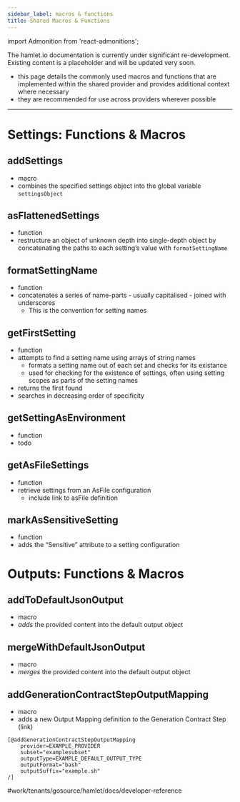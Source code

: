 ```yaml
---
sidebar_label: macros & functions
title: Shared Macros & Functions
---
```

import Admonition from 'react-admonitions';

<Admonition type="warning" title="Under Construction">
The hamlet.io documentation is currently under significant re-development. Existing content is a placeholder and will be updated very soon.
</Admonition>

* this page details the commonly used macros and functions that are implemented within the shared provider and provides additional context where necessary
* they are recommended for use across providers wherever possible

---
# Settings: Functions & Macros
## addSettings
* macro
* combines the specified settings object into the global variable  `settingsObject`

## asFlattenedSettings
* function
* restructure an object of unknown depth into single-depth object by concatenating the paths to each setting’s value with `formatSettingName`

## formatSettingName
* function
* concatenates a series of name-parts - usually capitalised - joined with underscores
	* This is the convention for setting names

## getFirstSetting
* function
* attempts to find a setting name using arrays of string names
	* formats a setting name out of each set and checks for its existance
	* used for checking for the existence of settings, often using setting scopes as parts of the setting names
* returns the first found
* searches in decreasing order of specificity

## getSettingAsEnvironment
* function
* todo

## getAsFileSettings
* function
* retrieve settings from an AsFile configuration
	* include link to asFile definition

## markAsSensitiveSetting
* function
* adds the “Sensitive” attribute to a setting configuration

# Outputs: Functions & Macros
## addToDefaultJsonOutput
* macro
* *adds* the provided content into the default output object

## mergeWithDefaultJsonOutput
* macro
* *merges* the provided content into the default output object

## addGenerationContractStepOutputMapping
* macro
* adds a new Output  Mapping definition to the Generation Contract Step (link)
```freemarker
[@addGenerationContractStepOutputMapping
    provider=EXAMPLE_PROVIDER
    subset="examplesubset"
    outputType=EXAMPLE_DEFAULT_OUTPUT_TYPE
    outputFormat="bash"
    outputSuffix="example.sh"
/]
```


#work/tenants/gosource/hamlet/docs/developer-reference